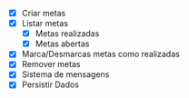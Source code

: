 - [x] Criar metas
- [x] Listar metas
    - [x] Metas realizadas
    - [x] Metas abertas
- [x] Marca/Desmarcas metas como realizadas
- [x] Remover metas
- [x] Sistema de mensagens
- [x] Persistir Dados